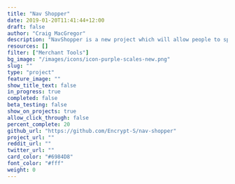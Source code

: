 ```yaml
---
title: "Nav Shopper"
date: 2019-01-20T11:41:44+12:00
draft: false
author: "Craig MacGregor"
description: "NavShopper is a new project which will allow people to spend NavCoin on a growing list of retailers and service providers."
resources: []
filter: ["Merchant Tools"]
bg_image: "/images/icons/icon-purple-scales-new.png"
slug: ""
type: "project"
feature_image: ""
show_title_text: false
in_progress: true
completed: false
beta_testing: false
show_on_projects: true
allow_click_through: false
percent_complete: 20
github_url: "https://github.com/Encrypt-S/nav-shopper"
project_url: ""
reddit_url: ""
twitter_url: ""
card_color: "#6984D8"
font_color: "#fff"
weight: 0
---
```

